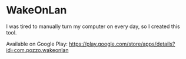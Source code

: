 # WakeOnLan
I was tired to manually turn my computer on every day, so I created this tool.

Available on Google Play: https://play.google.com/store/apps/details?id=com.pozzo.wakeonlan
